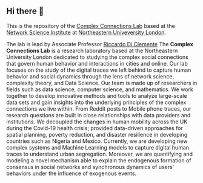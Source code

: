 ## Hi there 👋

This is the repository of the [Complex Connections Lab](https://riccardodiclemente.com/complex_connections_lab.html) based at the [Network Science Institute](https://www.networkscienceinstitute.org/) 
at [Northeastern Univeversity London](https://www.nulondon.ac.uk/).

The lab is lead by Associate Professor [Riccardo Di Clemente](https://riccardodiclemente.com/)
The **Complex Connections Lab** is a research laboratory based at the Northeastern University London dedicated to studying the complex social connections that govern human behavior and interactions in cities and online.
Our lab focuses on the study of the digital traces we left behind to capture human behavior and social dynamics through the lens of network science, complexity theory, and Data Science.
Our team is made up of researchers in fields such as data science, computer science, and mathematics. 
We work together to develop innovative methods and tools to analyze large-scale data sets and gain insights into the underlying principles of the complex connections we live within.
From Reddit posts to Mobile phone traces, our research questions are built in close relationships with data providers and institutions. 
We decoupled the changes in human mobility across the UK during the Covid-19 health crisis; 
provided data-driven approaches for spatial planning, poverty reduction, and disaster resilience in developing countries such as Nigeria and Mexico.
Currently, we are developing new complex systems and Machine Learning models to capture digital human traces to understand urban segregation.
Moreover, we are quantifying and modeling a novel mechanism able to explain the endogenous formation of consensus in social networks and synchronous dynamics of users' behaviors under the influence of exogenous events.

<!--

**Here are some ideas to get you started:**

🙋‍♀️ A short introduction - what is your organization all about?
🌈 Contribution guidelines - how can the community get involved?
👩‍💻 Useful resources - where can the community find your docs? Is there anything else the community should know?
🍿 Fun facts - what does your team eat for breakfast?
🧙 Remember, you can do mighty things with the power of [Markdown](https://docs.github.com/github/writing-on-github/getting-started-with-writing-and-formatting-on-github/basic-writing-and-formatting-syntax)
-->
